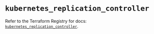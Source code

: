 # `kubernetes_replication_controller`

Refer to the Terraform Registry for docs: [`kubernetes_replication_controller`](https://registry.terraform.io/providers/hashicorp/kubernetes/2.33.0/docs/resources/replication_controller).
